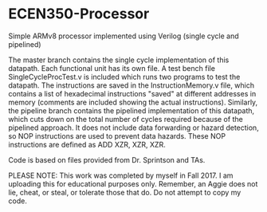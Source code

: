 # ECEN350-Processor
Simple ARMv8 processor implemented using Verilog (single cycle and pipelined)

The master branch contains the single cycle implementation of this datapath. Each functional unit has its own file. A test bench file SingleCycleProcTest.v is included which runs two programs to test the datapath. The instructions are saved in the InstructionMemory.v file, which contains a list of hexadecimal instructions "saved" at different addresses in memory (comments are included showing the actual instructions). Similarly, the pipeline branch contains the pipelined implementation of this datapath, which cuts down on the total number of cycles required because of the pipelined approach. It does not include data forwarding or hazard detection, so NOP instructions are used to prevent data hazards. These NOP instructions are defined as ADD XZR, XZR, XZR.

Code is based on files provided from Dr. Sprintson and TAs.

PLEASE NOTE: This work was completed by myself in Fall 2017. I am uploading this for educational purposes only. Remember, an Aggie does not lie, cheat, or steal, or tolerate those that do. Do not attempt to copy my code.
